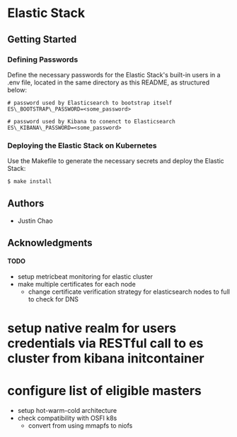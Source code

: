 # Elastic Stack


## Getting Started

### Defining Passwords

Define the necessary passwords for the Elastic Stack's built-in users in a .env file, 
located in the same directory as this README, as structured below:

```
# password used by Elasticsearch to bootstrap itself
ES\_BOOTSTRAP\_PASSWORD=<some_password>

# password used by Kibana to conenct to Elasticsearch
ES\_KIBANA\_PASSWORD=<some_password>
```

### Deploying the Elastic Stack on Kubernetes
Use the Makefile to generate the necessary secrets and deploy the Elastic Stack:
```sh
$ make install
```


## Authors
- Justin Chao


## Acknowledgments

#### TODO
- setup metricbeat monitoring for elastic cluster
- make multiple certificates for each node
  - change certificate verification strategy for elasticsearch nodes to full to check for DNS
# setup native realm for users credentials via RESTful call to es cluster from kibana initcontainer
# configure list of eligible masters
- setup hot-warm-cold architecture
- check compatibility with OSFI k8s
  - convert from using mmapfs to niofs


